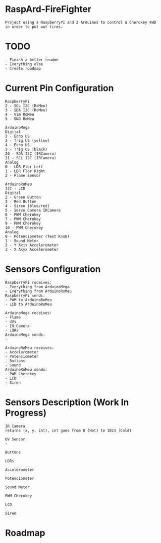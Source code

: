 # RaspArd-FireFighter

    Project using a RaspberryPi and 2 Arduinos to control a Cherokey 4WD in order to put out fires.

# TODO

    - Finish a better readme
    - Everything else
    - Create roadmap

# Current Pin Configuration
    
    RaspberryPi
    2 - SCL I2C (RoMeu)
    3 - SDA I2C (RoMeu)
    4 - Vim RoMeu
    5 - GND RoMeu

    ArduinoMega
    Digital
    2 - Echo US
    3 - Trig US (yellow)
    4 - Echo US
    5 - Trig US (black)
    20 - SDA I2C (IRCamera)
    21 - SCL I2C (IRCamera)
    Analog
    0 - LDR Flor Left
    1 - LDR Flor Right
    2 - Flame Sensor

    ArduinoRoMeu
    I2C - LCD
    Digital
    2 - Green Button
    3 - Red Button
    4 - Siren (blue/red)
    5 - Servo Camera IRCamera
    6 - PWM Cherokey
    7 - PWM Cherokey
    9 - PWM Cherokey
    10 - PWM Cherokey
    Analog
    0 - Potenciometer (Test Knob)
    1 - Sound Meter
    2 - Y Axis Accelerometer
    3 - X Axyx Accelerometer

# Sensors Configuration

    RaspberryPi receives:
    - Everything from ArduinoMega
    - Everything from ArduinoRoMeu
    RaspberryPi sends:
    - PWM to ArduinoRoMeu
    - LCD to ArduinoRoMeu

    ArduinoMega receives:
    - Flame
    - UVs
    - IR Camera
    - LDRs
    ArduinoMega sends:
    - 

    ArduinoRoMeu receives:
    - Accelerometer
    - Potenciometer
    - Buttons
    - Sound
    ArduinoRoMeu sends:
    - PWM Cherokey
    - LCD
    - Siren

# Sensors Description (Work In Progress)

    IR Camera
    returns (x, y, int), int goes from 0 (Hot) to 1023 (Cold)

    UV Sensor
    - 
    
    Buttons

    LDRs

    Accelerometer

    Potenciometer

    Sound Meter

    PWM Cherokey

    LCD

    Siren

# Roadmap

